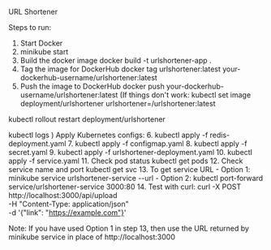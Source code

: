 URL Shortener

Steps to run:

1. Start Docker
2. minikube start
3. Build the docker image
docker build -t urlshortener-app .
4. Tag the image for DockerHub
docker tag urlshortener:latest your-dockerhub-username/urlshortener:latest
5. Push the image to DockerHub
docker push your-dockerhub-username/urlshortener:latest
(If things don't work:
kubectl set image deployment/urlshortener urlshortener=<your-dockerhub-username>/urlshortener:latest

kubectl rollout restart deployment/urlshortener

kubectl logs <pod-name>
)
Apply Kubernetes configs:
6. kubectl apply -f redis-deployment.yaml
7. kubectl apply -f configmap.yaml
8. kubectl apply -f secret.yaml
9. kubectl apply -f urlshortener-deployment.yaml
10. kubectl apply -f service.yaml
11. Check pod status
kubectl get pods
12. Check service name and port
kubectl get svc
13. To get service URL
    - Option 1:
      minikube service urlshortener-service --url
    - Option 2:
      kubectl port-forward service/urlshortener-service 3000:80
14. Test with curl:
    curl -X POST http://localhost:3000/api/upload \
  -H "Content-Type: application/json" \
  -d '{"link": "https://example.com"}'

Note: If you have used Option 1 in step 13, then use the URL returned by minikube service in place of http://localhost:3000

